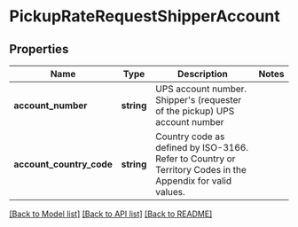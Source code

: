 # PickupRateRequestShipperAccount

## Properties
Name | Type | Description | Notes
------------ | ------------- | ------------- | -------------
**account_number** | **string** | UPS account number.  Shipper&#x27;s (requester of the pickup) UPS account number | 
**account_country_code** | **string** | Country code as defined by ISO-3166. Refer to Country or Territory Codes in the Appendix for valid values. | 

[[Back to Model list]](../../README.md#documentation-for-models) [[Back to API list]](../../README.md#documentation-for-api-endpoints) [[Back to README]](../../README.md)

